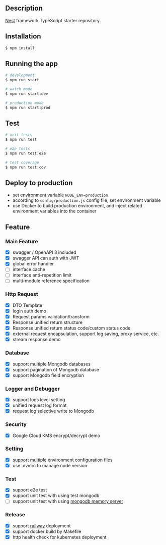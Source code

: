 
## Description

[Nest](https://github.com/nestjs/nest) framework TypeScript starter repository.

## Installation

```bash
$ npm install
```

## Running the app

```bash
# development
$ npm run start

# watch mode
$ npm run start:dev

# production mode
$ npm run start:prod
```

## Test

```bash
# unit tests
$ npm run test

# e2e tests
$ npm run test:e2e

# test coverage
$ npm run test:cov
```

## Deploy to production

- set environment variable `NODE_ENV=production`
- according to `config/production.js` config file, set environment variable
- use Docker to build production environment, and inject related environment variables into the container

## Feature

### Main Feature

- [x] swagger / OpenAPI 3 included
- [x] swagger API can auth with JWT
- [x] global error handler
- [ ] interface cache
- [ ] interface anti-repetition limit
- [ ] multi-module reference specification

### Http Request

- [x] DTO Template
- [x] login auth demo
- [x] Request params validation/transform
- [x] Response unified return structure
- [x] Response unified return status code/custom status code
- [x] external request encapsulation, support log saving, proxy service, etc.
- [x] stream response demo

### Database

- [x] support multiple Mongodb databases
- [x] support pagination of Mongodb database
- [x] support Mongodb field encryption

### Logger and Debugger

- [x] support logs level setting
- [x] unified request log format
- [x] request log selective write to Mongodb

### Security

- [x] Google Cloud KMS encrypt/decrypt demo

### Setting

- [x] support multiple environment configuration files
- [x] use .nvmrc to manage node version

### Test
- [x] support e2e test
- [x] support unit test with using test mongodb
- [ ] support unit test with using [mongodb memory server](https://github.com/nodkz/mongodb-memory-server)

### Release

- [x] support [railway](https://railway.app/) deployment
- [x] support docker build by Makefile
- [x] http health check for kubernetes deployment
